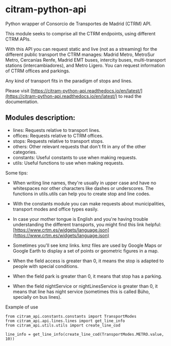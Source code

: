# citram-python-api
Python wrapper of Consorcio de Transportes de Madrid (CTRM) API.

This module seeks to comprise all the CTRM endpoints, using different CTRM APIs.

With this API you can request static and live (not as a streaming) for the different public transport the CTRM manages:
Madrid Metro, MetroSur Metro, Cercanías Renfe, Madrid EMT buses, intercity buses, multi-transport stations (intercambiadores),
and Metro Ligero. You can request information of CTRM offices and parkings.

Any kind of transport fits in the paradigm of stops and lines.

Please visit [https://citram-python-api.readthedocs.io/en/latest/](https://citram-python-api.readthedocs.io/en/latest/) to read the documentation.

## Modules description:
- lines: Requests relative to transport lines.
- offices: Requests relative to CTRM offices.
- stops: Requests relative to transport stops.
- others: Other relevant requests that don't fit in any of the other categories.
- constants: Useful constants to use when making requests.
- utils: Useful functions to use when making requests.

Some tips:

- When writing line names, they're usually in upper case and have no whitespaces nor other characters like dashes or
underscores. The functions in utils.utils can help you to create stop and line codes. 

- With the constants module you can make requests about municipalities, transport modes and office types easily.

- In case your mother tongue is English and you're having trouble understanding the different transports, 
you might find this link helpful: [https://www.crtm.es/widgets/language.json](https://www.crtm.es/widgets/language.json)

- Sometimes you'll see kmz links. kmz files are used by Google Maps or Google Earth to display a set of points
or geometric figures in a map. 

- When the field access is greater than 0, it means the stop is adapted to people with special conditions.

- When the field park is greater than 0, it means that stop has a parking.

- When the field nightService or nightLinesService is greater than 0, it means that line has night service (sometimes
this is called Búho, specially on bus lines).

Example of use

    from citram_api.constants.constants import TransportModes
    from citram_api.api.lines.lines import get_line_info
    from citram_api.utils.utils import create_line_cod
    
    line_info = get_line_info(create_line_cod(TransportModes.METRO.value, 10))
    